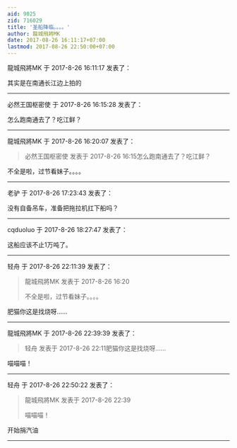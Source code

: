 ```yaml
---
aid: 9025
zid: 716029
title: '圣船降临。。。。'
author: 龍城飛將MK
date: 2017-08-26 16:11:17+07:00
lastmod: 2017-08-26 22:50:00+07:00
---
```


龍城飛將MK 于 2017-8-26 16:11:17 发表了：

其实是在南通长江边上拍的

---------

必然王国枢密使 于 2017-8-26 16:15:28 发表了：

怎么跑南通去了？吃江鲜？

---------

龍城飛將MK 于 2017-8-26 16:20:07 发表了：

> 必然王国枢密使 发表于 2017-8-26 16:15怎么跑南通去了？吃江鲜？



不全是啦，过节看妹子。。。。

---------

老驴 于 2017-8-26 17:23:43 发表了：

没有自备吊车，准备把拖拉机扛下船吗？

---------

cqduoluo 于 2017-8-26 18:27:47 发表了：

这船应该不止1万吨了。

---------

轻舟 于 2017-8-26 22:11:39 发表了：

> 龍城飛將MK 发表于 2017-8-26 16:20
> 
> 不全是啦，过节看妹子。。。。



肥猫你这是找烧呀……

---------

龍城飛將MK 于 2017-8-26 22:39:39 发表了：

> 轻舟 发表于 2017-8-26 22:11肥猫你这是找烧呀……



喵喵喵！

---------

轻舟 于 2017-8-26 22:50:22 发表了：

> 龍城飛將MK 发表于 2017-8-26 22:39
> 
> 喵喵喵！



开始捐汽油

---------

